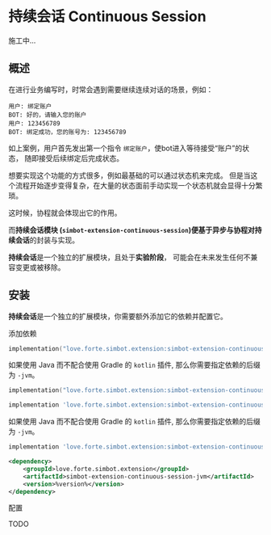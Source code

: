 # 持续会话 Continuous Session

<primary-label ref="doc-wip" />
<secondary-label ref="experimental" />

<warning>

施工中...

</warning>


## 概述

在进行业务编写时，时常会遇到需要继续连续对话的场景，例如：

```
用户: 绑定账户
BOT: 好的，请输入您的账户
用户: 123456789
BOT: 绑定成功，您的账号为: 123456789
```

如上案例，用户首先发出第一个指令 `绑定账户`，使bot进入等待接受“账户”的状态，
随即接受后续绑定后完成状态。

想要实现这个功能的方式很多，例如最基础的可以通过状态机来完成。
但是当这个流程开始逐步变得复杂，在大量的状态面前手动实现一个状态机就会显得十分繁琐。

这时候，协程就会体现出它的作用。

而**持续会话模块 (`simbot-extension-continuous-session`)**便基于异步与协程对**持续会话**的封装与实现。

<warning title="实验性">

**持续会话**是一个独立的扩展模块，且处于**实验阶段**，
可能会在未来发生任何不兼容变更或被移除。

</warning>


## 安装

**持续会话**是一个独立的扩展模块，你需要额外添加它的依赖并配置它。

<procedure>
<step><control>添加依赖</control>

<tabs id="build" group="build">
<tab title="Gradle(Kotlin DSL)" group-key="kts">

```Kotlin
implementation("love.forte.simbot.extension:simbot-extension-continuous-session:%version%")
```

如果使用 Java 而不配合使用 Gradle 的 `kotlin` 插件, 那么你需要指定依赖的后缀为 `-jvm`。

```Kotlin
implementation("love.forte.simbot.extension:simbot-extension-continuous-session-jvm:%version%")
```

</tab>
<tab title="Gradle(Groovy)" group-key="groovy">

```Groovy
implementation 'love.forte.simbot.extension:simbot-extension-continuous-session:%version%'
```

如果使用 Java 而不配合使用 Gradle 的 `kotlin` 插件, 那么你需要指定依赖的后缀为 `-jvm`。

```Groovy
implementation 'love.forte.simbot.extension:simbot-extension-continuous-session-jvm:%version%'
```

</tab>
<tab title="Maven" group-key="maven">

```xml
<dependency>
    <groupId>love.forte.simbot.extension</groupId>
    <artifactId>simbot-extension-continuous-session-jvm</artifactId>
    <version>%version%</version>
</dependency>
```

</tab>
</tabs>
</step>
<step><control>配置</control>

TODO

<tabs>
<tab title="核心库">

</tab>
<tab title="SpringBoot">

</tab>
</tabs>

</step>
</procedure>



